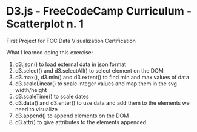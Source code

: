 # D3.js - FreeCodeCamp Curriculum - Scatterplot n. 1
First Project for FCC Data Visualization Certification

What I learned doing this exercise:
1. d3.json() to load external data in json format
2. d3.select() and d3.selectAll() to select element on the DOM
3. d3.max(), d3.min() and d3.extent() to find min and max values of data
4. d3.scaleLinear() to scale integer values and map them in the svg width/height
5. d3.scaleTime() to scale dates
6. d3.data() and d3.enter() to use data and add them to the elements we need to visualize
7. d3.append() to append elements on the DOM
8. d3.attr() to give attributes to the elements appended
